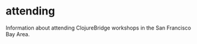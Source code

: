 attending
=========

Information about attending ClojureBridge workshops in the San Francisco Bay Area.
